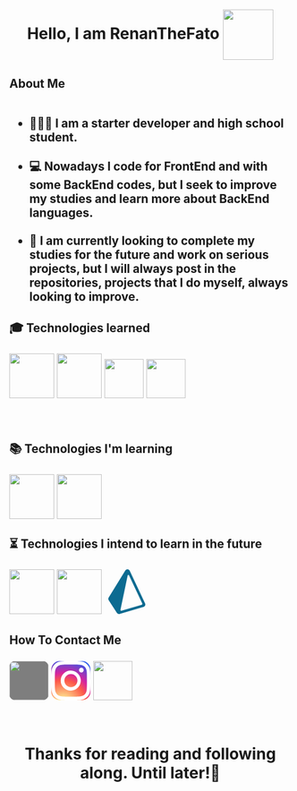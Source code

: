 <h1 align='center'>
 Hello, I am RenanTheFato <img align='center'height="90px" src="Img/thefato.png"
</h1>

<h2><strong>
About Me </strong><br><br>

- 👨🏻‍💻 I am a starter developer and high school student.<br><br>
- 💻 Nowadays I code for FrontEnd and with some BackEnd codes, but I seek to improve my studies and learn more about BackEnd languages.<br><br>
- 🚀 I am currently looking to complete my studies for the future and work on serious projects, but I will always post in the repositories, projects that I do myself, always looking to improve.
</h2>

<h2><strong>
🎓 Technologies learned
</strong><br><br>
<img height='80px' src="https://cdn.jsdelivr.net/gh/devicons/devicon/icons/html5/html5-original-wordmark.svg" />
<img height='80px' src="https://cdn.jsdelivr.net/gh/devicons/devicon/icons/css3/css3-original-wordmark.svg" />
<img height='70px'src="https://cdn.jsdelivr.net/gh/devicons/devicon/icons/javascript/javascript-original.svg" />
<img height='70px' src="https://cdn.jsdelivr.net/gh/devicons/devicon/icons/nodejs/nodejs-original.svg" />

<br><br>
<strong>
📚 Technologies I'm learning
</strong><br><br>
<img height='80px' src="https://cdn.jsdelivr.net/gh/devicons/devicon/icons/react/react-original-wordmark.svg" />
<img height='80px' src='https://upload.wikimedia.org/wikipedia/commons/d/d5/Tailwind_CSS_Logo.svg'>
<br><br>
<strong>
⏳ Technologies I intend to learn in the future
</strong><br><br>
<img height='80px' src="https://cdn.jsdelivr.net/gh/devicons/devicon/icons/csharp/csharp-original.svg" />
<img height='80px' src="https://cdn.jsdelivr.net/gh/devicons/devicon/icons/php/php-original.svg" />
<svg height='80px' style="color: white" role="img" viewBox="0 0 24 24" xmlns="http://www.w3.org/2000/svg"><path d="M21.8068 18.2848L13.5528.7565c-.207-.4382-.639-.7273-1.1286-.7541-.5023-.0293-.9523.213-1.2062.6253L2.266 15.1271c-.2773.4518-.2718 1.0091.0158 1.4555l4.3759 6.7786c.2608.4046.7127.6388 1.1823.6388.1332 0 .267-.0188.3987-.0577l12.7019-3.7568c.3891-.1151.7072-.3904.8737-.7553s.1633-.7828-.0075-1.1454zm-1.8481.7519L9.1814 22.2242c-.3292.0975-.6448-.1873-.5756-.5194l3.8501-18.4386c.072-.3448.5486-.3996.699-.0803l7.1288 15.138c.1344.2856-.019.6224-.325.7128z" fill="#0c6b91">
</path>
</svg>
</h2>
<h2>
<strong>How To Contact Me</strong><br><br>
<a href='https://github.com/RenanTheFato'><img style='background-color: #7e7e7e; border-radius: 10px' height='70px'src="https://cdn.jsdelivr.net/gh/devicons/devicon/icons/github/github-original-wordmark.svg" /></a>
<a href='https;//instagram.com/renan_916?igshid=MzNlNGNkZWQ4Mg=='><svg xmlns="http://www.w3.org/2000/svg" height='70px' style='background: radial-gradient(circle at 30% 107%, #fdf497 0%, #fdf497 5%, #fd5949 45%,#d6249f 60%,#285AEB 90%);fill: white; border-radius: 15px' class="bi bi-instagram" viewBox="0 0 16 16">
  <path d="M8 0C5.829 0 5.556.01 4.703.048 3.85.088 3.269.222 2.76.42a3.917 3.917 0 0 0-1.417.923A3.927 3.927 0 0 0 .42 2.76C.222 3.268.087 3.85.048 4.7.01 5.555 0 5.827 0 8.001c0 2.172.01 2.444.048 3.297.04.852.174 1.433.372 1.942.205.526.478.972.923 1.417.444.445.89.719 1.416.923.51.198 1.09.333 1.942.372C5.555 15.99 5.827 16 8 16s2.444-.01 3.298-.048c.851-.04 1.434-.174 1.943-.372a3.916 3.916 0 0 0 1.416-.923c.445-.445.718-.891.923-1.417.197-.509.332-1.09.372-1.942C15.99 10.445 16 10.173 16 8s-.01-2.445-.048-3.299c-.04-.851-.175-1.433-.372-1.941a3.926 3.926 0 0 0-.923-1.417A3.911 3.911 0 0 0 13.24.42c-.51-.198-1.092-.333-1.943-.372C10.443.01 10.172 0 7.998 0h.003zm-.717 1.442h.718c2.136 0 2.389.007 3.232.046.78.035 1.204.166 1.486.275.373.145.64.319.92.599.28.28.453.546.598.92.11.281.24.705.275 1.485.039.843.047 1.096.047 3.231s-.008 2.389-.047 3.232c-.035.78-.166 1.203-.275 1.485a2.47 2.47 0 0 1-.599.919c-.28.28-.546.453-.92.598-.28.11-.704.24-1.485.276-.843.038-1.096.047-3.232.047s-2.39-.009-3.233-.047c-.78-.036-1.203-.166-1.485-.276a2.478 2.478 0 0 1-.92-.598 2.48 2.48 0 0 1-.6-.92c-.109-.281-.24-.705-.275-1.485-.038-.843-.046-1.096-.046-3.233 0-2.136.008-2.388.046-3.231.036-.78.166-1.204.276-1.486.145-.373.319-.64.599-.92.28-.28.546-.453.92-.598.282-.11.705-.24 1.485-.276.738-.034 1.024-.044 2.515-.045v.002zm4.988 1.328a.96.96 0 1 0 0 1.92.96.96 0 0 0 0-1.92zm-4.27 1.122a4.109 4.109 0 1 0 0 8.217 4.109 4.109 0 0 0 0-8.217zm0 1.441a2.667 2.667 0 1 1 0 5.334 2.667 2.667 0 0 1 0-5.334z"/>
</a></svg>
<a href='https://twitter.com/RenanzinGoat'><img height='70px'src="https://cdn.jsdelivr.net/gh/devicons/devicon/icons/twitter/twitter-original.svg" /></a>
</h2>
<br>
<h1 align='center'>
<strong>
Thanks for reading and following along. Until later!👋
</strong>
<br><br>
</h1>


